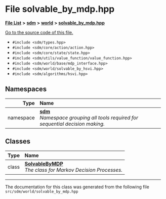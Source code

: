 
# File solvable\_by\_mdp.hpp

<link rel="stylesheet" href="https://cdnjs.cloudflare.com/ajax/libs/KaTeX/0.5.1/katex.min.css">
<link rel="stylesheet" href="https://cdn.jsdelivr.net/github-markdown-css/2.2.1/github-markdown.css"/>



[**File List**](files.md) **>** [**sdm**](dir_ae1b8d8c3d2627954ba53c22978558f0.md) **>** [**world**](dir_414fa79a2aeb4aba632c04a0d3a53fff.md) **>** [**solvable\_by\_mdp.hpp**](solvable__by__mdp_8hpp.md)

[Go to the source code of this file.](solvable__by__mdp_8hpp_source.md)



* `#include <sdm/types.hpp>`
* `#include <sdm/core/action/action.hpp>`
* `#include <sdm/core/state/state.hpp>`
* `#include <sdm/utils/value_function/value_function.hpp>`
* `#include <sdm/world/base/mdp_interface.hpp>`
* `#include <sdm/world/solvable_by_hsvi.hpp>`
* `#include <sdm/algorithms/hsvi.hpp>`









## Namespaces

| Type | Name |
| ---: | :--- |
| namespace | [**sdm**](namespacesdm.md) <br>_Namespace grouping all tools required for sequential decision making._  |

## Classes

| Type | Name |
| ---: | :--- |
| class | [**SolvableByMDP**](classsdm_1_1SolvableByMDP.md) <br>_The class for Markov Decision Processes._  |














------------------------------
The documentation for this class was generated from the following file `src/sdm/world/solvable_by_mdp.hpp`